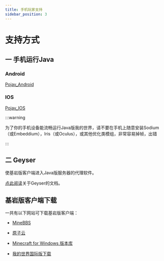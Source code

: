 ```yaml
---
title: 手机玩家支持
sidebar_position: 3
---
```


# 支持方式

## 一 手机运行Java

### Android      

[Pojav_Android](Pojav_Android.md)

### IOS

[Pojav_IOS](Pojav_iOS.md)

:::warning

为了你的手机设备能流畅运行Java版我的世界，请不要在手机上随意安装Sodium（或Embeddium），Iris（或Oculus），或其他优化类模组，非常容易掉帧，出错

:::

## 二 Geyser

使基岩版客户端进入Java版服务器的代理软件。

[点此阅读](https://yizhan.wiki/NitWikit/Java/category/geyser)关于Geyser的文档。

## 基岩版客户端下载

一共有以下网站可下载基岩版客户端：

- [MineBBS](https://mc.minebbs.com)

- [原子云](https://res.nullatom.com/Minecraft)

- [Minecraft for Windows 版本库](https://www.mcappx.com)

- [我的世界国际版下载](https://mcapks.com)
